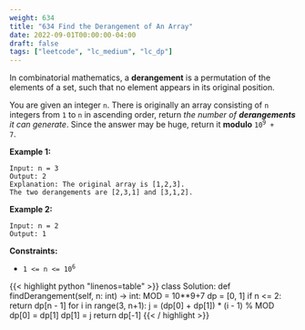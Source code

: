 ```yaml
---
weight: 634
title: "634 Find the Derangement of An Array"
date: 2022-09-01T00:00:00-04:00
draft: false
tags: ["leetcode", "lc_medium", "lc_dp"]
---
```


In combinatorial mathematics, a **derangement** is a permutation of the elements of a set, such that no element appears in its original position.

You are given an integer `n`. There is originally an array consisting of `n` integers from `1` to `n` in ascending order, return _the number of **derangements** it can generate_. Since the answer may be huge, return it **modulo** <code>10<sup>9</sup> + 7</code>.

**Example 1:**
```
Input: n = 3
Output: 2
Explanation: The original array is [1,2,3].
The two derangements are [2,3,1] and [3,1,2].
```
**Example 2:**
```
Input: n = 2
Output: 1
```

**Constraints:**
- <code>1 <= n <= 10<sup>6</sup></code>

<div class="tabs"></div>
<div class="tab-content">
<div id="python" class="lang">
{{< highlight python "linenos=table" >}}
class Solution:
    def findDerangement(self, n: int) -> int:
        MOD = 10**9+7
        dp = [0, 1]
        if n <= 2:
            return dp[n - 1] 
        for i in range(3, n+1):
            j = (dp[0] + dp[1]) * (i - 1) % MOD
            dp[0] = dp[1]
            dp[1] = j
        return dp[-1]
{{< / highlight >}}
</div>
</div>
